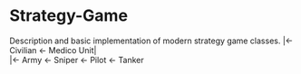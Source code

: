 # Strategy-Game
Description and basic implementation of modern strategy game classes.
    |<-Civilian <- Medico
Unit|     
    |<-  Army   <- Sniper
                <- Pilot
                <- Tanker

